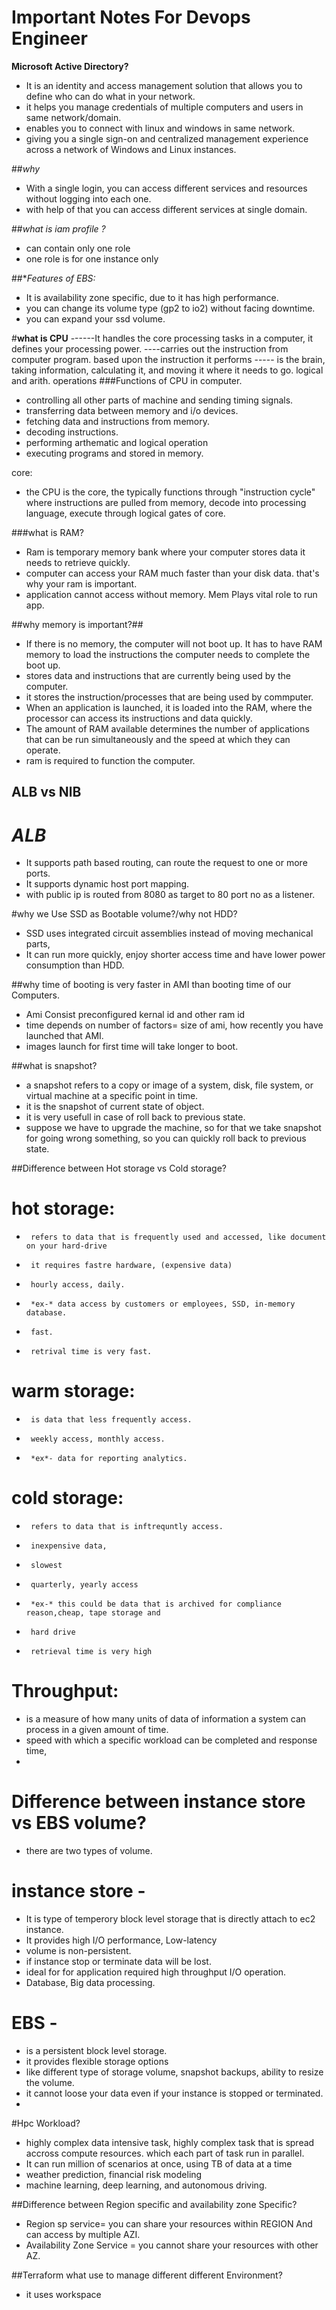 # **Important Notes For Devops Engineer**
 **Microsoft Active Directory?**

- It is an identity and access management solution that allows you to define who can do what in your network.
- it helps you manage credentials of multiple computers and users in same network/domain.
- enables you to connect with linux and windows in same network.
- giving you a single sign-on and centralized management experience across a network of Windows and Linux instances.


##*why*
- With a single login, you can access different services and resources without logging into each one.
- with help of that you can access different services at single domain.
 
 ##*what is iam profile ?*
 - can contain only one role
 - one role is for one instance only
 
 
 ##**Features of EBS:*
 - It is availability zone specific, due to it has high performance.
 - you can change its volume type (gp2 to io2) without facing downtime.
 - you can expand your ssd volume.
 
 
#**what is CPU**
------It handles the core processing tasks in a computer, it defines your processing power. 
----carries out the instruction from computer program. based upon the instruction it performs
----- is the brain, taking information, calculating it, and moving it where it needs to go.
logical and arith. operations
###Functions of CPU in computer.
- controlling all other parts of machine and sending timing signals.
- transferring data between memory and i/o devices.
- fetching data and instructions from memory.
- decoding instructions.
- performing arthematic and logical operation
- executing programs and stored in memory.

core:
 - the CPU is the core, the typically functions through "instruction cycle" where instructions are pulled from memory, decode into processing language, execute through logical gates of core.  


###what is RAM?
- Ram is temporary memory bank where your computer stores data it needs to retrieve quickly.
- computer can access your RAM much faster than your disk data. that's why your ram is important.
- application cannot access without memory. Mem Plays vital role to run app.

##why memory is important?##
- If there is no memory, the computer will not boot up. It has to have RAM memory to load the instructions the computer needs to complete the boot up.
-  stores data and instructions that are currently being used by the computer. 
-  it stores the instruction/processes that are being used by commputer.
-  When an application is launched, it is loaded into the RAM, where the processor can access its instructions and data quickly.
-  The amount of RAM available determines the number of applications that can be run simultaneously and the speed at which they can operate.
-  ram is required to function the computer.

##  ALB vs NlB
 # *ALB*        
 - It supports path based routing, can route the request to one or more ports.
 - It supports dynamic host port mapping.
 - with public ip is routed from 8080 as target to 80 port no as a listener.




#why we Use SSD as Bootable volume?/why not HDD?
- SSD uses integrated circuit assemblies instead of moving mechanical parts,
- It can run more quickly, enjoy shorter access time and have lower power consumption than HDD.


##why time of booting is very faster in AMI than booting time of our Computers. 
- Ami Consist preconfigured kernal id and other ram id 
- time depends on number of factors= size of ami, how recently you have launched that AMI. 
- images launch for first time will take longer to boot.

##what is snapshot?
- a snapshot refers to a copy or image of a system, disk, file system, or virtual machine at a specific point in time.
- it is the snapshot of current state of object.
- it is very usefull in case of roll back to previous state.
- suppose we have to upgrade the machine, so for that we take snapshot for going wrong something, so you can quickly roll back to previous state.


##Difference between Hot storage vs Cold storage?
# hot storage:
-      refers to data that is frequently used and accessed, like document on your hard-drive 
-      it requires fastre hardware, (expensive data)
-      hourly access, daily.
-      *ex-* data access by customers or employees, SSD, in-memory database.
-      fast.
-      retrival time is very fast.

# warm storage:
-      is data that less frequently access.
-      weekly access, monthly access.
-      *ex*- data for reporting analytics.


# cold storage:
-      refers to data that is inftrequntly access.
-      inexpensive data,
-      slowest
-      quarterly, yearly access
-      *ex-* this could be data that is archived for compliance reason,cheap, tape storage and 
-      hard drive
-      retrieval time is very high

# Throughput:
- is a measure of how many units of data of information a system can process in a given amount of time.
- speed with which a specific workload can be completed and response time, 
-  

# Difference between instance store vs EBS volume?
- there are two types of volume.
# instance store - 
 - It is type of temperory block level storage that is directly attach to ec2 instance.
 - It provides high I/O performance, Low-latency 
 - volume is non-persistent.
 - if instance stop or terminate data will be lost.
- ideal for for application required high throughput I/O operation.
- Database, Big data processing.

# EBS -
- is a persistent block level storage.
- it provides flexible storage options
- like different type of storage volume, snapshot backups, ability to resize the volume. 
- it cannot loose your data even if your instance is stopped or terminated.
- 

#Hpc Workload?
- highly complex data intensive task, highly complex task that is spread accross compute resources. which each part of task run in parallel. 
- It can run million of scenarios at once, using TB of data at a time
-  weather prediction, financial risk modeling
-  machine learning, deep learning, and autonomous driving.


##Difference between Region specific and availability zone Specific?
- Region sp service= you can share your resources within REGION And can access by multiple AZI.
- Availability Zone Service = you cannot share your resources with other AZ.



##Terraform what use to manage different different Environment?
- it uses workspace














